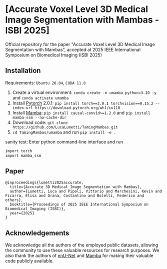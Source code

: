 # [Accurate Voxel Level 3D Medical Image Segmentation with Mambas - ISBI 2025]

Official repository for the paper "Accurate Voxel Level 3D Medical Image Segmentation with Mambas", accepted at 2025 IEEE International Symposium on Biomedical Imaging (ISBI 2025)

## Installation 

Requirements: `Ubuntu 20.04`, `CUDA 11.8`

1. Create a virtual environment: `conda create -n umamba python=3.10 -y` and `conda activate umamba `
2. Install [Pytorch](https://pytorch.org/get-started/previous-versions/#linux-and-windows-4) 2.0.1: `pip install torch==2.0.1 torchvision==0.15.2 --index-url https://download.pytorch.org/whl/cu118`
3. Install [Mamba](https://github.com/state-spaces/mamba): `pip install causal-conv1d>=1.2.0` and `pip install mamba-ssm --no-cache-dir`
4. Download code: `git clone https://github.com/LucaLumetti/TamingMambas.git`
5. `cd TamingMambas/umamba` and run `pip install -e .`


sanity test: Enter python command-line interface and run

```bash
import torch
import mamba_ssm
```

## Paper

```
@inproceedings{lumetti2025accurate,
  title={Accurate 3D Medical Image Segmentation with Mambas},
  author={Lumetti, Luca and Pipoli, Vittorio and Marchesini, Kevin and Ficarra, Elisa and Grana, Costantino and Bolelli, Federico and others},
  booktitle={Proceedings of 2025 IEEE International Symposium on Biomedical Imaging (ISBI)},
  year={2025}
}
```

## Acknowledgements

We acknowledge all the authors of the employed public datasets, allowing the community to use these valuable resources for research purposes. We also thank the authors of [nnU-Net](https://github.com/MIC-DKFZ/nnUNet) and [Mamba](https://github.com/state-spaces/mamba) for making their valuable code publicly available.

